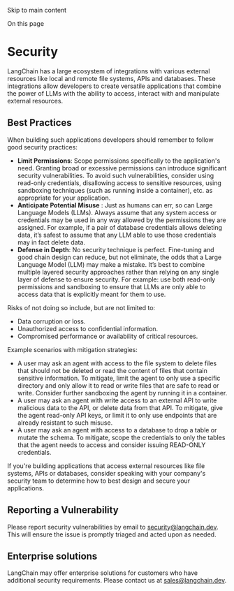 

Skip to main content

On this page

# Security

LangChain has a large ecosystem of integrations with various external resources like local and remote file systems, APIs and databases. These integrations allow developers to create versatile
applications that combine the power of LLMs with the ability to access, interact with and manipulate external resources.

## Best Practices​

When building such applications developers should remember to follow good security practices:

  *  **Limit Permissions**: Scope permissions specifically to the application's need. Granting broad or excessive permissions can introduce significant security vulnerabilities. To avoid such vulnerabilities, consider using read-only credentials, disallowing access to sensitive resources, using sandboxing techniques (such as running inside a container), etc. as appropriate for your application.
  *  **Anticipate Potential Misuse** : Just as humans can err, so can Large Language Models (LLMs). Always assume that any system access or credentials may be used in any way allowed by the permissions they are assigned. For example, if a pair of database credentials allows deleting data, it’s safest to assume that any LLM able to use those credentials may in fact delete data.
  *  **Defense in Depth**: No security technique is perfect. Fine-tuning and good chain design can reduce, but not eliminate, the odds that a Large Language Model (LLM) may make a mistake. It’s best to combine multiple layered security approaches rather than relying on any single layer of defense to ensure security. For example: use both read-only permissions and sandboxing to ensure that LLMs are only able to access data that is explicitly meant for them to use.

Risks of not doing so include, but are not limited to:

  * Data corruption or loss.
  * Unauthorized access to confidential information.
  * Compromised performance or availability of critical resources.

Example scenarios with mitigation strategies:

  * A user may ask an agent with access to the file system to delete files that should not be deleted or read the content of files that contain sensitive information. To mitigate, limit the agent to only use a specific directory and only allow it to read or write files that are safe to read or write. Consider further sandboxing the agent by running it in a container.
  * A user may ask an agent with write access to an external API to write malicious data to the API, or delete data from that API. To mitigate, give the agent read-only API keys, or limit it to only use endpoints that are already resistant to such misuse.
  * A user may ask an agent with access to a database to drop a table or mutate the schema. To mitigate, scope the credentials to only the tables that the agent needs to access and consider issuing READ-ONLY credentials.

If you're building applications that access external resources like file systems, APIs or databases, consider speaking with your company's security team to determine how to best design and secure your
applications.

## Reporting a Vulnerability​

Please report security vulnerabilities by email to security@langchain.dev. This will ensure the issue is promptly triaged and acted upon as needed.

## Enterprise solutions​

LangChain may offer enterprise solutions for customers who have additional security requirements. Please contact us at sales@langchain.dev.

